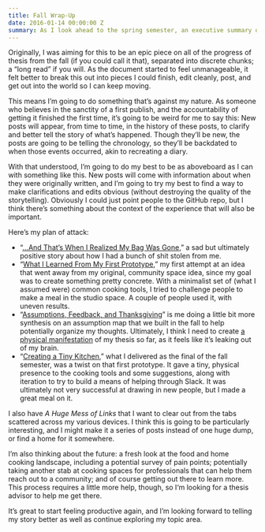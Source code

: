 ```yaml
---
title: Fall Wrap-Up
date: 2016-01-14 00:00:00 Z
summary: As I look ahead to the spring semester, an executive summary of my fall.
---
```


Originally, I was aiming for this to be an epic piece on all of the progress of thesis from the fall (if you could call it that), separated into discrete chunks; a “long read” if you will. As the document started to feel unmanageable, it felt better to break this out into pieces I could finish, edit cleanly, post, and get out into the world so I can keep moving.

This means I’m going to do something that’s against my nature. As someone who believes in the sanctity of a first publish, and the accountability of getting it finished the first time, it’s going to be weird for me to say this: New posts will appear, from time to time, in the history of these posts, to clarify and better tell the story of what’s happened. Though they’ll be new, the posts are going to be telling the chronology, so they’ll be backdated to when those events occurred, akin to recreating a diary.

With that understood, I’m going to do my best to be as aboveboard as I can with something like this. New posts will come with information about when they were originally written, and I’m going to try my best to find a way to make clarifications and edits obvious (without destroying the quality of the storytelling). Obviously I could just point people to the GitHub repo, but I think there’s something about the context of the experience that will also be important.

Here’s my plan of attack:

- “[…And That’s When I Realized My Bag Was Gone][things-lost-and-found],” a sad but ultimately positive story about how I had a bunch of shit stolen from me.
- “[What I Learned From My First Prototype][prototype-one],” my first attempt at an idea that went away from my original, community space idea, since my goal was to create something pretty concrete. With a minimalist set of (what I assumed were) common cooking tools, I tried to challenge people to make a meal in the studio space. A couple of people used it, with uneven results.
- “[Assumptions, Feedback, and Thanksgiving][assumption-map]” is me doing a little bit more synthesis on an assumption map that we built in the fall to help potentially organize my thoughts. Ultimately, I think I need to create [a physical manifestation](http://5by5.tv/b2w/249 "B2W #249: “A John Nash Moment”") of my thesis so far, as it feels like it’s leaking out of my brain.
- “[Creating a Tiny Kitchen][prototype-two],” what I delivered as the final of the fall semester, was a twist on that first prototype. It gave a tiny, physical presence to the cooking tools and some suggestions, along with iteration to try to build a means of helping through Slack. It was ultimately not very successful at drawing in new people, but I made a great meal on it.

I also have *A Huge Mess of Links* that I want to clear out from the tabs scattered across my various devices. I think this is going to be particularly interesting, and I might make it a series of posts instead of one huge dump, or find a home for it somewhere.

[prototype-one]: http://nicbarajas.github.io/sva-ixd-thesis/2015/11/15/first-prototype-learnings-results/
[assumption-map]: http://nicbarajas.github.io/sva-ixd-thesis/2015/11/30/assumptions-testing-thanksgiving/
[prototype-two]: http://nicbarajas.github.io/sva-ixd-thesis/2015/12/18/second-prototype-tiny-kitchen/

I’m also thinking about the future: a fresh look at the food and home cooking landscape, including a potential survey of pain points; potentially taking another stab at cooking spaces for professionals that can help them reach out to a community; and of course getting out there to learn more. This process requires a little more help, though, so I‘m looking for a thesis advisor to help me get there.

[things-lost-and-found]: http://nicbarajas.github.io/sva-ixd-thesis/2015/11/01/things-lost-and-found/
[prototype-one]: http://nicbarajas.github.io/sva-ixd-thesis/2015/11/15/first-prototype-learnings-results/

It’s great to start feeling productive again, and I’m looking forward to telling my story better as well as continue exploring my topic area.
